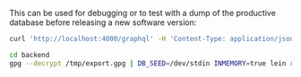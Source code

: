 This can be used for debugging or to test with a dump of the productive database before releasing a new software version:

```sh
curl 'http://localhost:4000/graphql' -H 'Content-Type: application/json' --data '{"query": "query Export{ export(password: \"ADMIN_PASSPHRASE\"){out} }"}' | jq '.data.export.out' -r > /tmp/export.gpg
```

```sh
cd backend
gpg --decrypt /tmp/export.gpg | DB_SEED=/dev/stdin INMEMORY=true lein run
```
